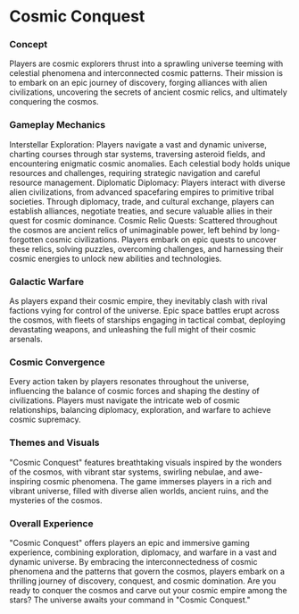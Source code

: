 # Cosmic Conquest

### Concept

Players are cosmic explorers thrust into a sprawling universe teeming with celestial phenomena and interconnected cosmic patterns. Their mission is to embark on an epic journey of discovery, forging alliances with alien civilizations, uncovering the secrets of ancient cosmic relics, and ultimately conquering the cosmos.

### Gameplay Mechanics

Interstellar Exploration: Players navigate a vast and dynamic universe, charting courses through star systems, traversing asteroid fields, and encountering enigmatic cosmic anomalies. Each celestial body holds unique resources and challenges, requiring strategic navigation and careful resource management.
Diplomatic Diplomacy: Players interact with diverse alien civilizations, from advanced spacefaring empires to primitive tribal societies. Through diplomacy, trade, and cultural exchange, players can establish alliances, negotiate treaties, and secure valuable allies in their quest for cosmic dominance.
Cosmic Relic Quests: Scattered throughout the cosmos are ancient relics of unimaginable power, left behind by long-forgotten cosmic civilizations. Players embark on epic quests to uncover these relics, solving puzzles, overcoming challenges, and harnessing their cosmic energies to unlock new abilities and technologies.

### Galactic Warfare
As players expand their cosmic empire, they inevitably clash with rival factions vying for control of the universe. Epic space battles erupt across the cosmos, with fleets of starships engaging in tactical combat, deploying devastating weapons, and unleashing the full might of their cosmic arsenals.

### Cosmic Convergence
Every action taken by players resonates throughout the universe, influencing the balance of cosmic forces and shaping the destiny of civilizations. Players must navigate the intricate web of cosmic relationships, balancing diplomacy, exploration, and warfare to achieve cosmic supremacy.

### Themes and Visuals
"Cosmic Conquest" features breathtaking visuals inspired by the wonders of the cosmos, with vibrant star systems, swirling nebulae, and awe-inspiring cosmic phenomena. The game immerses players in a rich and vibrant universe, filled with diverse alien worlds, ancient ruins, and the mysteries of the cosmos.

### Overall Experience
"Cosmic Conquest" offers players an epic and immersive gaming experience, combining exploration, diplomacy, and warfare in a vast and dynamic universe. By embracing the interconnectedness of cosmic phenomena and the patterns that govern the cosmos, players embark on a thrilling journey of discovery, conquest, and cosmic domination. Are you ready to conquer the cosmos and carve out your cosmic empire among the stars? The universe awaits your command in "Cosmic Conquest."
